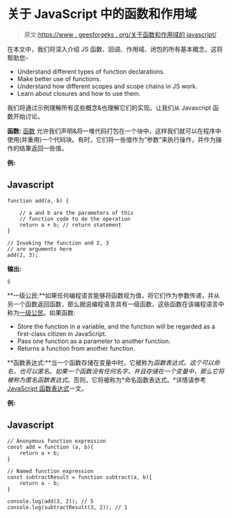 # 关于 JavaScript 中的函数和作用域

> 原文:[https://www . geesforgeks . org/关于函数和作用域的 javascript/](https://www.geeksforgeeks.org/all-about-functions-and-scopes-in-javascript/)

在本文中，我们将深入介绍 JS 函数、回调、作用域、闭包的所有基本概念，这将帮助您–

*   Understand different types of function declarations.
*   Make better use of functions.
*   Understand how different scopes and scope chains in JS work.
*   Learn about closures and how to use them.

我们将通过示例理解所有这些概念&也理解它们的实现。让我们从 Javascript 函数开始讨论。

**函数:** [函数](https://www.geeksforgeeks.org/functions-in-javascript/) 允许我们声明&将一堆代码打包在一个块中，这样我们就可以在程序中使用(并重用)一个代码块。有时，它们将一些值作为“参数”来执行操作，并作为操作的结果返回一些值。

**例:**

## Javascript

```
function add(a, b) {

    // a and b are the parameters of this
    // function code to do the operation
    return a + b; // return statement
}

// Invoking the function and 2, 3
// are arguments here
add(2, 3);
```

**输出:**

```
5
```

**一级公民:**如果任何编程语言能够将函数视为值，将它们作为参数传递，并从另一个函数返回函数，那么据说编程语言具有一级函数，这些函数在该编程语言中称为[一级公民](https://www.geeksforgeeks.org/what-is-first-class-citizen-in-javascript/)。如果函数:

*   Store the function in a variable, and the function will be regarded as a first-class citizen in JavaScript.
*   Pass one function as a parameter to another function.
*   Returns a function from another function.

**函数表达式:**当一个函数存储在变量中时，它被称为*函数表达式。*这个可以命名，也可以匿名。如果一个函数没有任何名字，并且存储在一个变量中，那么它将被称为*匿名函数表达式*。否则，它将被称为*命名函数表达式。*详情请参考 [JavaScript 函数表达式](https://www.geeksforgeeks.org/javascript-function-expression/)一文。

**例:**

## Javascript

```
// Anonymous function expression
const add = function (a, b){
    return a + b;
}

// Named function expression
const subtractResult = function subtract(a, b){
    return a - b;
}

console.log(add(3, 2)); // 5
console.log(subtractResult(3, 2)); // 1
```